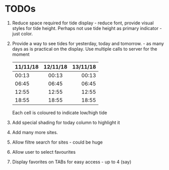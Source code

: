 # TODOs

1. Reduce space required for tide display - reduce font, provide visual styles for tide height. Perhaps not use tide height as primary indicator - just color.
1. Provide a way to see tides for yesterday, today and tomorrow. - as many days as is practical on the display. Use multiple calls to server for the moment

    | 11/11/18        | 12/11/18    | 13/11/18  |
    | -------------   |:-----------:| ---------:|
    | 00:13           | 00:13       | 00:13     |
    | 06:45           | 06:45       | 06:45     |
    | 12:55           | 12:55       | 12:55     |  
    | 18:55           | 18:55       | 18:55     |

    Each cell is coloured to indicate low/high tide

2. Add special shading for today column to highlight it
3. Add many more sites.
4. Allow filtre search for sites - could be huge
5. Allow user to select favourites
6. Display favorites on TABs for easy access - up to 4 (say)